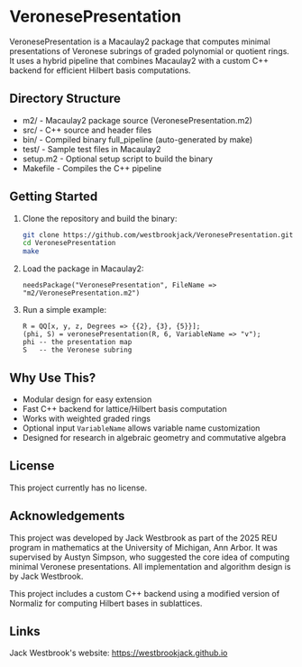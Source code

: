 VeronesePresentation
====================

VeronesePresentation is a Macaulay2 package that computes minimal presentations of Veronese subrings
of graded polynomial or quotient rings. It uses a hybrid pipeline that combines Macaulay2 with a custom
C++ backend for efficient Hilbert basis computations.

Directory Structure
-------------------

- m2/       - Macaulay2 package source (VeronesePresentation.m2)
- src/      - C++ source and header files
- bin/      - Compiled binary full_pipeline (auto-generated by make)
- test/     - Sample test files in Macaulay2
- setup.m2  - Optional setup script to build the binary
- Makefile  - Compiles the C++ pipeline

Getting Started
---------------

1. Clone the repository and build the binary:

    ```bash
    git clone https://github.com/westbrookjack/VeronesePresentation.git
    cd VeronesePresentation
    make
    ```

2. Load the package in Macaulay2:

    ```macaulay2
    needsPackage("VeronesePresentation", FileName => "m2/VeronesePresentation.m2")
    ```

3. Run a simple example:

    ```macaulay2
    R = QQ[x, y, z, Degrees => {{2}, {3}, {5}}];
    (phi, S) = veronesePresentation(R, 6, VariableName => "v");
    phi -- the presentation map
    S   -- the Veronese subring
    ```


Why Use This?
-------------

- Modular design for easy extension
- Fast C++ backend for lattice/Hilbert basis computation
- Works with weighted graded rings
- Optional input `VariableName` allows variable name customization
- Designed for research in algebraic geometry and commutative algebra

License
-------

This project currently has no license.

Acknowledgements
----------------

This project was developed by Jack Westbrook as part of the 2025 REU program in mathematics at the
University of Michigan, Ann Arbor. It was supervised by Austyn Simpson, who suggested the core idea
of computing minimal Veronese presentations. All implementation and algorithm design is by Jack Westbrook.

This project includes a custom C++ backend using a modified version of Normaliz for computing Hilbert bases
in sublattices.

Links
-----

Jack Westbrook's website: https://westbrookjack.github.io
